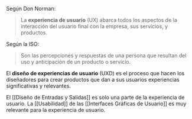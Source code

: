 Según Don Norman:

> La **experiencia de usuario** (UX) abarca todos los aspectos de la interacción del usuario final con la empresa, sus servicios, y productos.

Según la ISO:

> Son las percepciones y respuestas de una persona que resultan del uso y anticipación de un producto o servicio.

El **diseño de experiencias de usuario** (UXD) es el proceso que hacen los diseñadores para crear productos que dan a sus usuarios experiencias significativas y relevantes.

El [[Diseño de Entradas y Salidas]] es solo una parte de la experiencia de usuario. La [[Usabilidad]] de las [[Interfaces Gráficas de Usuario]] es muy relevante para la experiencia de usuario.
